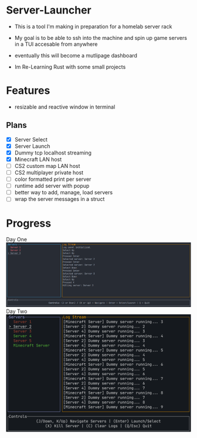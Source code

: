 # Server-Launcher
- This is a tool I'm making in preparation for a homelab server rack
- My goal is to be able to ssh into the machine and spin up game servers in a TUI accesable from anywhere
- eventually this will become a mutlipage dashboard

- Im Re-Learning Rust with some small projects

# Features
- resizable and reactive window in terminal

## Plans
- [x] Server Select
- [x] Server Launch
- [x] Dummy tcp localhost streaming
- [x] Minecraft LAN host
- [ ] CS2 custom map LAN host
- [ ] CS2 multiplayer private host
- [ ] color formatted print per server
- [ ] runtime add server with popup
- [ ] better way to add, manage, load servers
- [ ] wrap the server messages in a struct

# Progress
Day One
![First Day](assets/ServerLauncher_v1.png)
Day Two
![Second Day](assets/ServerLauncher_v2.png)
